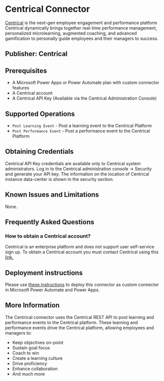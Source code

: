 # Centrical Connector

[Centrical](https://centrical.com) is the next-gen employee engagement and performance platform
Centrical dynamically brings together real-time performance management, personalized microlearning, augmented coaching, and advanced gamification to personally guide employees and their managers to success.

## Publisher: Centrical

## Prerequisites
- A Microsoft Power Apps or Power Automate plan with custom connector features
- A Centrical account
- A Centrical API Key (Available via the Centrical Administration Console)

## Supported Operations
- `Post Learning Event` - Post a learning event to the Centrical Platform
- `Post Performance Event` - Post a performance event to the Centrical Platform

## Obtaining Credentials
Centrical API Key credentials are available only to Centrical system administrators.
Log in to the Centrical administration console -> Security and generate your API key.
The information on the location of Centrical instance data-center is shown in the security section.

## Known Issues and Limitations
None.

## Frequently Asked Questions
### How to obtain a Centrical account?
Centrical is an enterprise platform and does not support user self-service sign up.
To obtain a Centrical account you must contact Centrical using this [link.](https://centrical.com/free-demo/)

## Deployment instructions
Please use [these instructions](https://docs.microsoft.com/en-us/connectors/custom-connectors/paconn-cli) to deploy this connector as custom connector in Microsoft Power Automate and Power Apps.

## More Information
The Centrical connector uses the Centrical REST API to post learning and performance events to the Centrical platform.
These learning and performance events drive the Centrical platform, allowing employees and managers to:
- Keep objectives on-point
- Sustain goal focus
- Coach to win
- Create a learning culture
- Drive proficiency
- Enhance collaboration
- And much more
